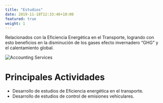 ```yaml
---
title: "Estudios"
date: 2019-11-18T12:33:46+10:00
featured: true
weight: 1
---
```


Relacionados con la Eficiencia Energética en el Transporte, logrando con esto beneficios en la disminución de los gases efecto invernadero “GHG” y el calentamiento global.

![Accounting Services](/images/ben-white-gEKMstKfZ6w-unsplash.jpeg)

# Principales Actividades 

- Desarrollo de estudios de Eficiencia energética en el transporte.
- Desarrollo de estudios de control de emisiones vehiculares.